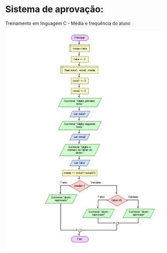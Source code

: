 # Sistema de aprovação:
 Treinamento em linguagem C - Média e frequência do aluno

 
<img align="center" src="Fluxograma-mediaC.png" width="500" alt="fluxograma">

